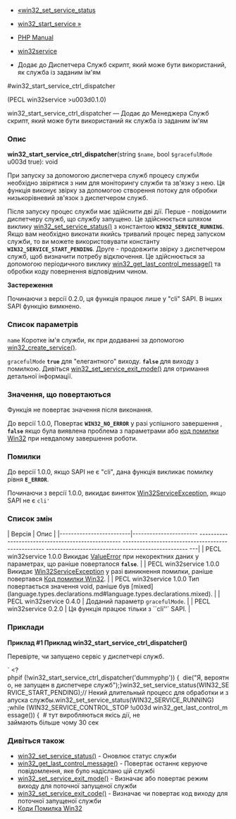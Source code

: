 - [«win32_set_service_status](function.win32-set-service-status.md)
- [win32_start_service »](function.win32-start-service.md)

- [PHP Manual](index.md)
- [win32service](ref.win32service.md)
- Додає до Диспетчера Служб скрипт, який може бути використаний,
як служба із заданим ім'ям

#win32_start_service_ctrl_dispatcher

(PECL win32service \>u003d0.1.0)

win32_start_service_ctrl_dispatcher — Додає до Менеджера Служб
скрипт, який може бути використаний як служба із заданим ім'ям

### Опис

**win32_start_service_ctrl_dispatcher**(string `$name`, bool
`$gracefulMode` u003d true): void

При запуску за допомогою диспетчера служб процесу служби необхідно
звірятися з ним для моніторингу служби та зв'язку з нею. Ця функція
виконує звірку за допомогою створення потоку для обробки
низькорівневий зв'язок з диспетчером служб.

Після запуску процес служби має здійснити дві дії. Перше -
повідомити диспетчеру служб, що службу запущено. Це здійснюється шляхом
виклику
[win32_set_service_status()](function.win32-set-service-status.md) з
константою **`WIN32_SERVICE_RUNNING`**. Якщо вам необхідно виконати
якийсь тривалий процес перед запуском служби, то ви можете
використовувати константу **`WIN32_SERVICE_START_PENDING`**. Друге -
продовжити звірку з диспетчером служб, щоб визначити потребу
відключення. Це здійснюється за допомогою періодичного виклику
[win32_get_last_control_message()](function.win32-get-last-control-message.md)
та обробки коду повернення відповідним чином.

**Застереження**

Починаючи з версії 0.2.0, ця функція працює лише у "cli" SAPI. В
інших SAPI функцію вимкнено.

### Список параметрів

`name`
Коротке ім'я служби, як при додаванні за допомогою
[win32_create_service()](function.win32-create-service.md).

`gracefulMode`
**`true`** для "елегантного" виходу. **`false`** для виходу з помилкою.
Дивіться
[win32_set_service_exit_mode()](function.win32-set-service-exit-mode.md)
для отримання детальної інформації.

### Значення, що повертаються

Функція не повертає значення після виконання.

До версії 1.0.0, Повертає **`WIN32_NO_ERROR`** у разі успішного
завершення , **`false`** якщо була виявлена проблема з параметрами або
[код помилки Win32](win32service.constants.errors.md) при невдалому
завершення роботи.

### Помилки

До версії 1.0.0, якщо SAPI не є "cli", дана функція викликає
помилку рівня **`E_ERROR`**.

Починаючи з версії 1.0.0, викидає виняток
[Win32ServiceException](class.win32serviceexception.md), якщо SAPI не
є ``cli'``

### Список змін

| Версія | Опис |
|-------------------------|----------------------- -------------------------------------------------- -------------------------------------------------- -------------------------------------------------- ---|
| PECL win32service 1.0.0 Викидає [ValueError](class.valueerror.md) при некоректних даних у параметрах, що раніше поверталося **`false`**. |
| PECL win32service 1.0.0 Викидає [Win32ServiceException](class.win32serviceexception.md) у разі виникнення помилки, раніше повертався [Код помилки Win32](win32service.constants.errors.md). |
| PECL win32service 1.0.0 Тип повертається значення void, раніше був [mixed] (language.types.declarations.md#language.types.declarations.mixed). |
| PECL win32service 0.4.0 | Доданий параметр `gracefulMode`. |
| PECL win32service 0.2.0 | Ця функція працює тільки з ``cli''` SAPI. |

### Приклади

**Приклад #1 Приклад **win32_start_service_ctrl_dispatcher()****

Перевірте, чи запущено сервіс у диспетчері служб.

` <?phpif (!win32_start_service_ctrl_dispatcher('dummyphp')) {  die("Я, вероятно, не запущен в диспетчере служб");}win32_set_service_status(WIN32_SERVICE_START_PENDING);// Некий длительный процесс для обработки и запуска службы.win32_set_service_status(WIN32_SERVICE_RUNNING) ;while (WIN32_SERVICE_CONTROL_STOP !u003d win32_get_last_control_message()) {  # тут виробляються якісь дії, не займають більше чому 30 сек        

### Дивіться також

- [win32_set_service_status()](function.win32-set-service-status.md) -
Оновлює статус служби
- [win32_get_last_control_message()](function.win32-get-last-control-message.md) -
Повертає останнє керуюче повідомлення, яке було надіслано
цій службі
- [win32_set_service_exit_mode()](function.win32-set-service-exit-mode.md) -
Визначає або повертає режим виходу для поточної запущеної служби
- [win32_set_service_exit_code()](function.win32-set-service-exit-code.md) -
Визначає чи повертає код виходу для поточної запущеної служби
- [Коди Помилка Win32](win32service.constants.errors.md)
